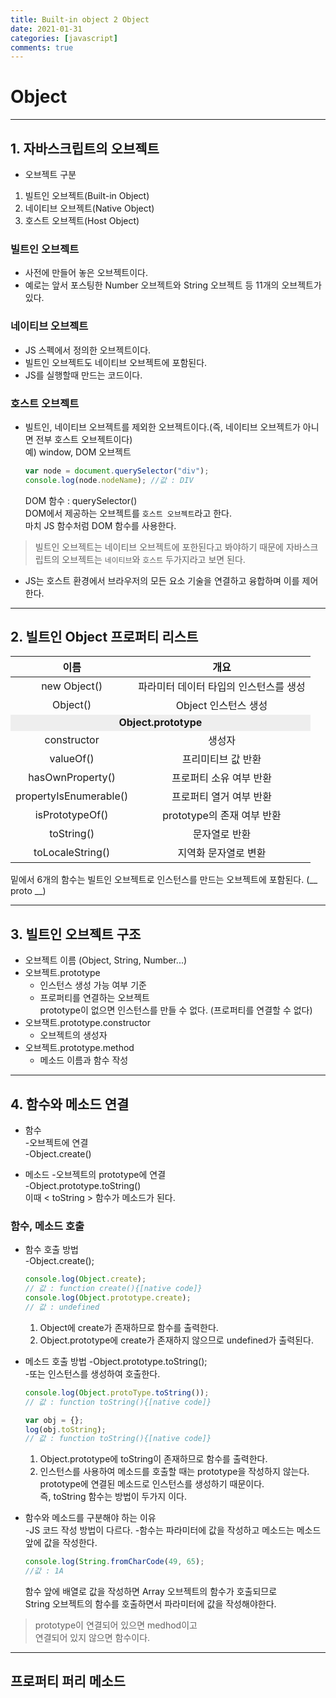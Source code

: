 ```yaml
---
title: Built-in object 2 Object
date: 2021-01-31
categories: [javascript]
comments: true
---
```


# Object

---

## 1. 자바스크립트의 오브젝트

* 오브젝트 구분  
1. 빌트인 오브젝트(Built-in Object)  
2. 네이티브 오브젝트(Native Object)  
3. 호스트 오브젝트(Host Object)

### 빌트인 오브젝트
* 사전에 만들어 놓은 오브젝트이다.  
* 예로는 앞서 포스팅한 Number 오브젝트와 String 오브젝트 등 11개의 오브젝트가 있다.

### 네이티브 오브젝트
* JS 스펙에서 정의한 오브젝트이다.  
* 빌트인 오브젝트도 네이티브 오브젝트에 포함된다.  
* JS를 실행할때 만드는 코드이다.  

### 호스트 오브젝트

* 빌트인, 네이티브 오브젝트를 제외한 오브젝트이다.(즉, 네이티브 오브젝트가 아니면 전부 호스트 오브젝트이다)  
    예) window, DOM 오브젝트
    ```js
    var node = document.querySelector("div");
    console.log(node.nodeName); //값 : DIV
    ```
    DOM 함수 : querySelector()  
    DOM에서 제공하는 오브젝트를 `호스트 오브젝트`라고 한다.  
    마치 JS 함수처럼 DOM 함수를 사용한다.

> 빌트인 오브젝트는 네이티브 오브젝트에 포한된다고 봐야하기 때문에 자바스크립트의 오브젝트는 `네이티브`와 `호스트` 두가지라고 보면 된다.

* JS는 호스트 환경에서 브라우저의 모든 요소 기술을 연결하고 융합하며 이를 제어한다.  


---

## 2. 빌트인 Object 프로퍼티 리스트

<table>
    <thead>
        <tr>
            <th>이름</th>
            <th>개요</th>
        </tr>
    </thead>
    <tbody style="text-align: center;">
        <tr>
            <td>new Object()</td>
            <td>파라미터 데이터 타입의 인스턴스를 생성</td>
        </tr>
         <tr>
            <td>Object()</td>
            <td>Object 인스턴스 생성</td>
        </tr>
        <tr>
            <td colspan="2" style="font-weight:bold; background-color:#eeeeee;">Object.prototype</td>
        </tr>
        <tr>
            <td>constructor</td>
            <td>생성자</td>
        </tr>
        <tr>
            <td>valueOf()</td>
            <td>프리미티브 값 반환</td>
        </tr>
         <tr>
            <td>hasOwnProperty()</td>
            <td>프로퍼티 소유 여부 반환</td>
        </tr>
         <tr>
            <td>propertyIsEnumerable()</td>
            <td>프로퍼티 열거 여부 반환</td>
        </tr>
         <tr>
            <td>isPrototypeOf()</td>
            <td>prototype의 존재 여부 반환</td>
        </tr>
         <tr>
            <td>toString()</td>
            <td>문자열로 반환</td>
        </tr>
         <tr>
            <td>toLocaleString()</td>
            <td>지역화 문자열로 변환</td>
        </tr>
    </tbody>
</table>

밑에서 6개의 함수는 빌트인 오브젝트로 인스턴스를 만드는 오브젝트에 포함된다.  (__ proto __)

---

## 3. 빌트인 오브젝트 구조

* 오브젝트 이름 (Object, String, Number...)  
* 오브젝트.prototype  
    - 인스턴스 생성 가능 여부 기준  
    - 프로퍼티를 연결하는 오브젝트  
prototype이 없으면 인스턴스를 만들 수 없다. (프로퍼티를 연결할 수 없다)   
* 오브잭트.prototype.constructor  
    - 오브젝트의 생성자  
* 오브젝트.prototype.method  
    - 메소드 이름과 함수 작성  

---

## 4. 함수와 메소드 연결

* 함수  
    -오브젝트에 연결  
    -Object.create()  

* 메소드
    -오브젝트의 prototype에 연결  
    -Object.prototype.toString()  
    이때 < toString > 함수가 메소드가 된다.  

### 함수, 메소드 호출

* 함수 호출 방법  
    -Object.create();  
    ```js
    console.log(Object.create);
    // 값 : function create(){[native code]}
    console.log(Object.prototype.create);
    // 값 : undefined
    ```
    1. Object에 create가 존재하므로 함수를 출력한다.  
    2. Object.prototype에 create가 존재하지 않으므로 undefined가 출력된다.  

* 메소드 호출 방법
    -Object.prototype.toString();  
    -또는 인스턴스를 생성하여 호출한다.  
    ```js
    console.log(Object.protoType.toString());
    // 값 : function toString(){[native code]}

    var obj = {};
    log(obj.toString);
    // 값 : function toString(){[native code]}
    ```
    1. Object.prototype에 toString이 존재하므로 함수를 출력한다.  
    2. 인스턴스를 사용하여 메소드를 호출할 때는 prototype을 작성하지 않는다.  
        prototype에 연결된 메소드로 인스턴스를 생성하기 때문이다.  
        즉, toString 함수는 방법이 두가지 이다.  

* 함수와 메소드를 구분해야 하는 이유  
    -JS 코드 작성 방법이 다르다.
    -함수는 파라미터에 값을 작성하고 메소드는 메소드 앞에 값을 작성한다.  
    ```js
    console.log(String.fromCharCode(49, 65);
    //값 : 1A
    ```
    함수 앞에 배열로 값을 작성하면 Array 오브젝트의 함수가 호출되므로  
    String 오브젝트의 함수를 호출하면서 파라미터에 값을 작성해야한다.  

> prototype이 연결되어 있으면 medhod이고  
> 연결되어 있지 않으면 함수이다.

---

## 프로퍼티 퍼리 메소드



